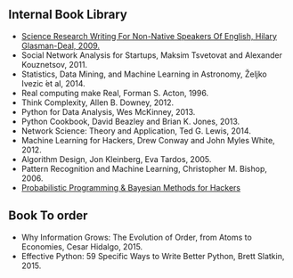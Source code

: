 ## Internal Book Library

* [Science Research Writing For Non-Native Speakers Of English, Hilary Glasman-Deal, 2009.](https://s3-eu-west-1.amazonaws.com/luxbulb.org/Resources/Books/Science+Research+Writting/ScienceResearchWriting.pdf)
* Social Network Analysis for Startups, Maksim Tsvetovat and Alexander Kouznetsov, 2011.
* Statistics, Data Mining, and Machine Learning in Astronomy, Željko Ivezic ́et al, 2014.
* Real computing make Real, Forman S. Acton, 1996.
* Think Complexity, Allen B. Downey, 2012.
* Python for Data Analysis, Wes McKinney, 2013.
* Python Cookbook, David Beazley and Brian K. Jones, 2013.
* Network Science: Theory and Application, Ted G. Lewis, 2014.
* Machine Learning for Hackers, Drew Conway and John Myles White, 2012.
* Algorithm Design, Jon Kleinberg, Eva Tardos, 2005.
* Pattern Recognition and Machine Learning, Christopher M. Bishop, 2006.
* [Probabilistic Programming & Bayesian Methods for Hackers](http://camdavidsonpilon.github.io/Probabilistic-Programming-and-Bayesian-Methods-for-Hackers/)

## Book To order
* Why Information Grows: The Evolution of Order, from Atoms to Economies, Cesar Hidalgo, 2015.
* Effective Python: 59 Specific Ways to Write Better Python, Brett Slatkin, 2015.